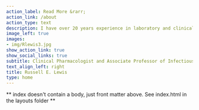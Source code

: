 ```yaml
---
action_label: Read More &rarr;
action_link: /about
action_type: text
description: I have over 20 years experience in laboratory and clinical research of antimicrobial pharmacokinetics and pharmacodynamics in immunocompromised hosts. My current research focuses on the development of prognostic risk models and decision support tools for the diagnosis and treatment of fungal infections and multidrug resistant bacteria.
image_left: true
images:
- img/Rlewis3.jpg
show_action_link: true
show_social_links: true
subtitle: Clinical Pharmacologist and Associate Professor of Infectious Diseases
text_align_left: right
title: Russell E. Lewis
type: home
---
```


** index doesn't contain a body, just front matter above.
See index.html in the layouts folder **
